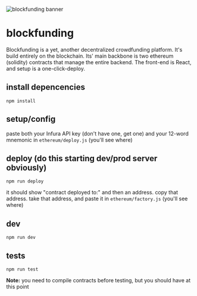 ![blockfunding banner](https://i.imgur.com/XEFEcwD.png)  

# blockfunding  
Blockfunding is a yet, another decentralized crowdfunding platform. It's build entirely on the blockchain. Its' main backbone is two ethereum (solidity) contracts that manage the entire backend. The front-end is React, and setup is a one-click-deploy.  

## install depencencies  
```
npm install
```  

## setup/config  
paste both your Infura API key (don't have one, get one) and your 12-word mnemonic in `ethereum/deploy.js` (you'll see where)  
  
## deploy (do this starting dev/prod server obviously)  
```
npm run deploy
```  
it should show "contract deployed to:" and then an address. copy that address.
take that address, and paste it in `ethereum/factory.js` (you'll see where)

## dev  
```
npm run dev
```  

## tests  
```
npm run test
```  
**Note:** you need to compile contracts before testing, but you should have at this point
